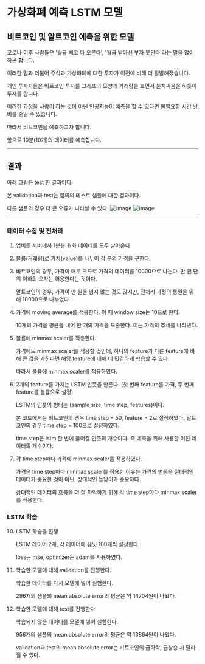 # 가상화폐 예측 LSTM 모델
## 비트코인 및 알트코인 예측을 위한 모델
코로나 이후 사람들은 '월급 빼고 다 오른다', '월급 받아선 부자 못된다'라는 말을 많이 하곤 합니다.

이러한 말과 더불어 주식과 가상화폐에 대한 투자가 이전에 비해 더 활발해졌습니다.

개인 투자자들은 비트코인 투자를 그래프의 모양과 거래량을 보면서 눈치싸움을 하듯이 투자를 합니다.

이러한 과정을 사람이 하는 것이 아닌 인공지능이 예측을 할 수 있다면 불필요한 시간 낭비를 줄일 수 있습니다.

따라서 비트코인을 예측하고자 합니다.

앞으로 10분(10개)의 데이터를 예측합니다.
*******
## 결과
아래 그림은 test 한 결과이다.

본 validation과 test는 임의의 테스트 샘플에 대한 결과이다.

다른 샘플의 경우 더 큰 오류가 나타날 수 있다. 
![image](https://github.com/kwonsw812/SNR_Prediction_LSTM/assets/112631585/94dcb8bc-7e9a-42c4-af6e-b81ada152aa0)
![image](https://github.com/kwonsw812/SNR_Prediction_LSTM/assets/112631585/788d053b-1cee-4ab8-8457-f5ed053b5320)
*******
### 데이터 수집 및 전처리
1. 업비트 서버에서 1분봉 원화 데이터를 모두 받아온다.
2. 볼륨(거래량)로 가치(value)를 나누어 각 분의 가격을 구한다.
3. 비트코인의 경우, 가격이 매우 크므로 가격의 데이터를 10000으로 나눈다. 만 원 단위 이하의 오차는 허용한다는 것이다.

   알트코인의 경우, 가격이 만 원을 넘지 않는 것도 많지만, 전처리 과정의 통일을 위해 10000으로 나누었다.
4. 가격에 moving average를 적용한다. 이 때 window size는 10으로 한다.

   10개의 가격을 평균을 내어 한 개의 가격을 도출한다. 이는 가격의 추세를 나타낸다.
6. 볼륨에 minmax scaler를 적용한다.
   
   가격에도 minmax scaler를 적용할 것인데, 하나의 feature가 다른 feature에 비해 큰 값을 가진다면 해당 feature에 대해 더 민감하게 학습할 수 있다.

   따라서 볼륨에 minmax scaler를 적용하였다.
7. 2개의 feature를 가지는 LSTM 인풋을 만든다. (첫 번째 feature를 가격, 두 번째 feature를 볼륨으로 설정)

   LSTM의 인풋의 형태는 (sample size, time step, features)이다.

   본 코드에서는 비트코인의 경우 time step = 50, feature = 2로 설정하였다.
   알트코인의 경우 time step = 100으로 설정하였다.
   
   time step은 lstm 한 번에 들어갈 인풋의 개수이다. 즉 예측을 위해 사용할 이전 데이터의 개수이다.
9. 각 time step마다 가격에 minmax scaler를 적용하였다.

   가격은 time step마다 minmax scaler를 적용한 이유는 가격의 변동은 절대적인 데이터가 중요한 것이 아닌, 상대적인 높낮이가 중요하다.

   상대적인 데이터의 흐름을 더 잘 파악하기 위해 각 time step마다 minmax scaler를 적용한다.

### LSTM 학습
10. LSTM 학습을 진행
    
    LSTM 레이어 2개, 각 레이어에 유닛 100개씩 설정한다.

    loss는 mse, optimizer는 adam을 사용하였다.
    
12. 학습한 모델에 대해 validation을 진행한다.

    학습한 데이터를 다시 모델에 넣어 실험한다.
    
    296개의 샘플의 mean absolute error의 평균은 약 14704원이 나왔다.
13. 학습한 모델에 대해 test를 진행한다.

    학습되지 않은 데이터를 모델에 넣어 실험한다.

    956개의 샘플의 mean absolute error의 평균은 약 13864원이 나왔다.

    validation과 test의 mean absolute error는 비트코인의 급하락, 급상승 시 달라질 수 있다.
